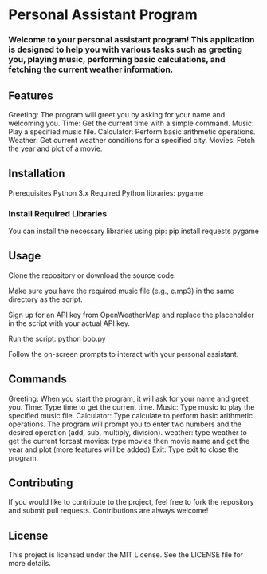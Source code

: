 # Personal Assistant Program

### Welcome to your personal assistant program! This application is designed to help you with various tasks such as greeting you, playing music, performing basic calculations, and fetching the current weather information.

## Features
Greeting: The program will greet you by asking for your name and welcoming you.
Time: Get the current time with a simple command.
Music: Play a specified music file.
Calculator: Perform basic arithmetic operations.
Weather: Get current weather conditions for a specified city.
Movies: Fetch the year and plot of a movie.

## Installation
Prerequisites
Python 3.x
Required Python libraries: pygame

### Install Required Libraries
You can install the necessary libraries using pip: pip install requests pygame

## Usage
Clone the repository or download the source code.

Make sure you have the required music file (e.g., e.mp3) in the same directory as the script.

Sign up for an API key from OpenWeatherMap and replace the placeholder in the script with your actual API key.

Run the script: python bob.py

Follow the on-screen prompts to interact with your personal assistant.

## Commands
Greeting: When you start the program, it will ask for your name and greet you.
Time: Type time to get the current time.
Music: Type music to play the specified music file.
Calculator: Type calculate to perform basic arithmetic operations.
The program will prompt you to enter two numbers and the desired operation (add, sub, multiply, division).
weather: type weather to get the current forcast
movies: type movies then movie name and get the year and plot (more features will be added)
Exit: Type exit to close the program.

## Contributing
If you would like to contribute to the project, feel free to fork the repository and submit pull requests. Contributions are always welcome!

## License
This project is licensed under the MIT License. See the LICENSE file for more details.
